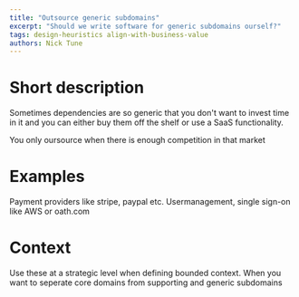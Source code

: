 ```yaml
---
title: "Outsource generic subdomains"
excerpt: "Should we write software for generic subdomains ourself?"
tags: design-heuristics align-with-business-value
authors: Nick Tune
---
```


# Short description

Sometimes dependencies are so generic that you don't want to invest time in it and you can either buy them off the shelf or use a SaaS functionality.

You only oursource when there is enough competition in that market

# Examples

Payment providers like stripe, paypal etc.
Usermanagement, single sign-on like AWS or oath.com

# Context

Use these at a strategic level when defining bounded context. When you want to seperate core domains from supporting and generic subdomains
